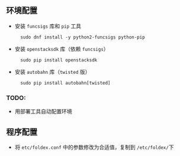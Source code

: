 ## 环境配置

- 安装 `funcsigs` 库和 `pip` 工具

        sudo dnf install -y python2-funcsigs python-pip

- 安装 `openstacksdk` 库（依赖 `funcsigs`）

        sudo pip install openstacksdk

- 安装 `autobahn` 库（`twisted` 版）

        sudo pip install autobahn[twisted]

### TODO:

- 用部署工具自动配置环境

## 程序配置

- 将 `etc/foldex.conf` 中的参数修改为合适值，复制到 `/etc/foldex/`下
